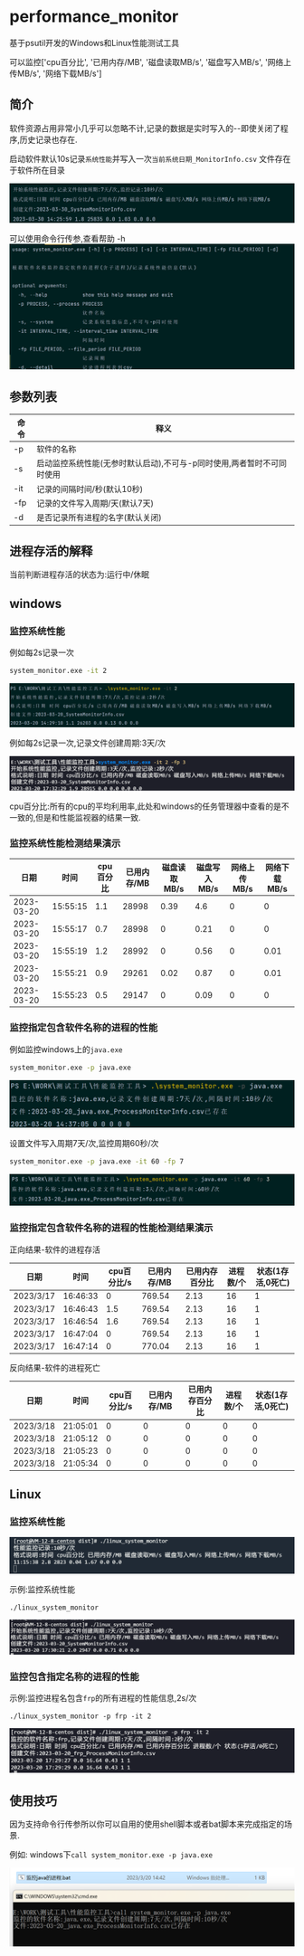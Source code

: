 # performance_monitor

基于psutil开发的Windows和Linux性能测试工具

可以监控['cpu百分比', '已用内存/MB', '磁盘读取MB/s', '磁盘写入MB/s', '网络上传MB/s', '网络下载MB/s']

## 简介

软件资源占用非常小几乎可以忽略不计,记录的数据是实时写入的--即使关闭了程序,历史记录也存在.

启动软件默认10s记录`系统性能`并写入一次`当前系统日期_MonitorInfo.csv` 文件存在于软件所在目录

![image-20230330142635573](README.assets/image-20230330142635573.png)	

可以使用命令行传参,查看帮助 -h
![image-20230320143621885](README.assets/image-20230320143621885.png)	

## 参数列表

| 命令 | 释义                                                         |
| ---- | ------------------------------------------------------------ |
| -p   | 软件的名称                                                   |
| -s   | 启动监控系统性能(无参时默认启动),不可与-p同时使用,两者暂时不可同时使用 |
| -it  | 记录的间隔时间/秒(默认10秒)                                  |
| -fp  | 记录的文件写入周期/天(默认7天)                               |
| -d   | 是否记录所有进程的名字(默认关闭)                             |

## 进程存活的解释

当前判断进程存活的状态为:运行中/休眠

## windows

### 监控系统性能

例如每2s记录一次

```bash
system_monitor.exe -it 2
```

![image-20230320142934944](README.assets/image-20230320142934944.png)	

例如每2s记录一次,记录文件创建周期:3天/次

![image-20230320173238307](README.assets/image-20230320173238307.png)

cpu百分比:所有的cpu的平均利用率,此处和windows的任务管理器中查看的是不一致的,但是和性能监视器的结果一致.

### 监控系统性能检测结果演示

| 日期       | 时间     | cpu百分比 | 已用内存/MB | 磁盘读取MB/s | 磁盘写入MB/s | 网络上传MB/s | 网络下载MB/s |
| ---------- | -------- | --------- | ----------- | ------------ | ------------ | ------------ | ------------ |
| 2023-03-20 | 15:55:15 | 1.1       | 28998       | 0.39         | 4.6          | 0            | 0            |
| 2023-03-20 | 15:55:17 | 0.7       | 28998       | 0            | 0.21         | 0            | 0            |
| 2023-03-20 | 15:55:19 | 1.2       | 28992       | 0            | 0.56         | 0            | 0.01         |
| 2023-03-20 | 15:55:21 | 0.9       | 29261       | 0.02         | 0.87         | 0            | 0.01         |
| 2023-03-20 | 15:55:23 | 0.5       | 29147       | 0            | 0.09         | 0            | 0            |

### 监控指定包含软件名称的进程的性能

例如监控windows上的`java.exe`

```bash
system_monitor.exe -p java.exe
```

![image-20230320143716654](README.assets/image-20230320143716654.png)		

设置文件写入周期7天/次,监控周期60秒/次

```bash
system_monitor.exe -p java.exe -it 60 -fp 7
```

![image-20230320143955476](README.assets/image-20230320143955476.png)	

### 监控指定包含软件名称的进程的性能检测结果演示

正向结果-软件的进程存活

| 日期      | 时间     | cpu百分比/s | 已用内存/MB | 已用内存百分比 | 进程数/个 | 状态(1存活,0死亡) |
| --------- | -------- | ----------- | ----------- | -------------- | --------- |-------------|
| 2023/3/17 | 16:46:33 | 0           | 769.54      | 2.13           | 16        | 1           |
| 2023/3/17 | 16:46:43 | 1.5         | 769.54      | 2.13           | 16        | 1           |
| 2023/3/17 | 16:46:54 | 1.6         | 769.54      | 2.13           | 16        | 1           |
| 2023/3/17 | 16:47:04 | 0           | 769.54      | 2.13           | 16        | 1           |
| 2023/3/17 | 16:47:14 | 0           | 770.04      | 2.13           | 16        | 1           |

反向结果-软件的进程死亡

| 日期      | 时间     | cpu百分比/s | 已用内存/MB | 已用内存百分比 | 进程数/个 | 状态(1存活,0死亡) |
| --------- | -------- | ----------- | ----------- | -------------- | --------- | ------------- |
| 2023/3/18 | 21:05:01 | 0           | 0           | 0              | 0         | 0             |
| 2023/3/18 | 21:05:12 | 0           | 0           | 0              | 0         | 0             |
| 2023/3/18 | 21:05:23 | 0           | 0           | 0              | 0         | 0             |
| 2023/3/18 | 21:05:34 | 0           | 0           | 0              | 0         | 0             |



## Linux

### 监控系统性能

![image-20230301111624015](README.assets/image-20230301111624015.png)

示例:监控系统性能

```shell
./linux_system_monitor
```

![image-20230320173028422](README.assets/image-20230320173028422.png)	

### 监控包含指定名称的进程的性能

示例:监控进程名包含`frp`的所有进程的性能信息,2s/次

```
./linux_system_monitor -p frp -it 2
```

![image-20230320172938449](README.assets/image-20230320172938449.png)	



## 使用技巧

因为支持命令行传参所以你可以自用的使用shell脚本或者bat脚本来完成指定的场景.

例如: windows下`call system_monitor.exe -p java.exe`

![image-20230320144220703](README.assets/image-20230320144220703.png)	
